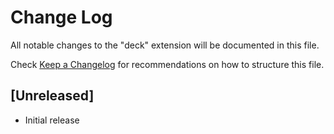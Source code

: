 # Change Log

All notable changes to the "deck" extension will be documented in this file.

Check [Keep a Changelog](http://keepachangelog.com/) for recommendations on how to structure this file.

## [Unreleased]

- Initial release
